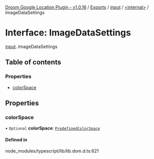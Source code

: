 [Droom Google Location Plugin - v1.0.16](../README.md) / [Exports](../modules.md) / [input](../modules/input.md) / [<internal\>](../modules/input._internal_.md) / ImageDataSettings

# Interface: ImageDataSettings

[input](../modules/input.md).[<internal>](../modules/input._internal_.md).ImageDataSettings

## Table of contents

### Properties

- [colorSpace](input._internal_.ImageDataSettings.md#colorspace)

## Properties

### colorSpace

• `Optional` **colorSpace**: [`PredefinedColorSpace`](../modules/input._internal_.md#predefinedcolorspace)

#### Defined in

node_modules/typescript/lib/lib.dom.d.ts:621
